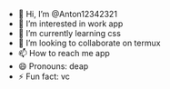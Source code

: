- 👋 Hi, I’m @Anton12342321
- 👀 I’m interested in work app
- 🌱 I’m currently learning css
- 💞️ I’m looking to collaborate on termux
- 📫 How to reach me app
- 😄 Pronouns: deap
- ⚡ Fun fact: vc

<!---
Anton12342321/Anton12342321 is a ✨ special ✨ repository because its `README.md` (this file) appears on your GitHub profile.
You can click the Preview link to take a look at your changes.
--->
